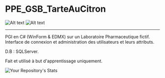 # PPE_GSB_TarteAuCitron

![Alt text](https://img.shields.io/badge/C%20Sharp-239120.svg?style=for-the-badge&logo=C-Sharp&logoColor=white)
![Alt text](https://img.shields.io/badge/Visual%20Studio-5C2D91.svg?style=for-the-badge&logo=Visual-Studio&logoColor=white)

---------------------------------------------------------------------------------------------------------

PGI en C# (WinForm & EDMX) sur un Laboratoire Pharmaceutique fictif. 
Interface de connexion et administration des utilisateurs et leurs attributs. 

D.B : SQLServer.

Fait et utilisé à but d'apprentissage uniquement.

![Your Repository's Stats](https://github-readme-stats.vercel.app/api/top-langs/?username=ilanebohan&theme=blue-green)
